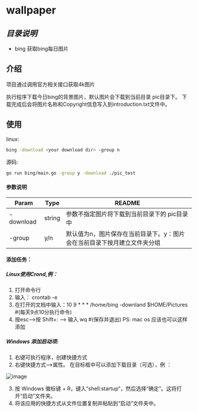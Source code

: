 # wallpaper
## _目录说明_
- bing 获取bing每日图片


## 介绍
项目通过调用官方相关接口获取4k图片

执行程序下载今日bing的背景图片，默认图片会下载到当前目录 pic目录下。
下载完成后会将图片名称和Copyright信息写入到introduction.txt文件中。


## 使用
linux:
```sh
bing -download <your download dir> -group n
```
源码:
```sh
go run bing/main.go -group y -download ./pic_test
```
#### 参数说明
| Param | Type |README |
| ------ | ------ | ------ |
| -download |string| 参数不指定图片将下载到当前目录下的 pic目录中 |
| -group |y/n| 默认值为n，图片保存在当前目录下。y：图片会在当前目录下按月建立文件夹分组 |

#### 添加任务：
##### Linux使用Crond,例：
1. 打开命令行
2. 输入： crontab -e
3. 在打开的文档中输入：10 9 * * * /home/bing -downland $HOME/Pictures  #(每天9点10分执行命令)
4. 按esc-->按 Shift+: --> 输入 wq #(保存并退出)
PS: mac os 应该也可以这样添加

##### Windows 添加启动项:
1. 右键可执行程序，创建快捷方式
2. 右键快捷方式-->属性。 在目标框中可以添加下载目录（可选），例 ：
  
  ![image](https://user-images.githubusercontent.com/7802535/188383830-34f24711-f9ab-4e52-82f2-0fddd447e6b5.png)
  
3. 按 Windows 徽标键  + R，键入“shell:startup”，然后选择“确定”。这将打开“启动”文件夹。
4. 将该应用的快捷方式从文件位置复制并粘贴到“启动”文件夹中。

